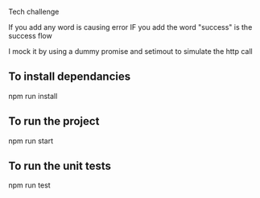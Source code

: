  Tech challenge 

If you add any word is causing error 
IF you add the word "success" is the success flow

I mock it by using a dummy promise and setimout to simulate the http call

## To install dependancies 
npm run install

## To run the project 
npm run start

## To run the unit tests 
npm run test